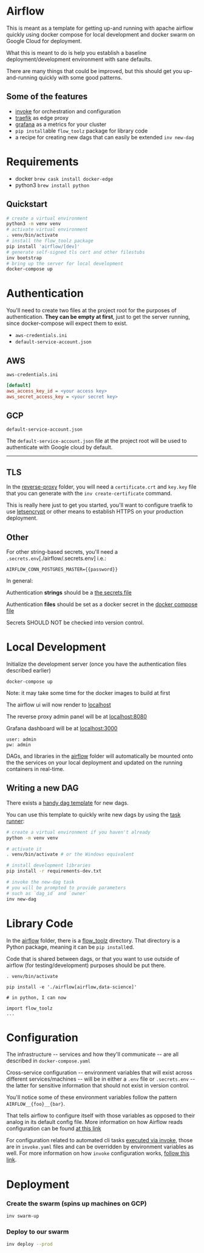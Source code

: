 # Airflow

This is meant as a template for getting up-and running with
apache airflow quickly using docker compose for local development
and docker swarm on Google Cloud for deployment.

What this is meant to do is help you establish a baseline deployment/development
environment with sane defaults.

There are many things that could be improved, but this should get you
up-and-running quickly with some good patterns.

## Some of the features
* [invoke] for orchestration and configuration
* [traefik] as edge proxy
* [grafana] as a metrics for your cluster
* `pip install`able `flow_toolz` package for library code
* a recipe for creating new dags that can easily be extended `inv new-dag`


# Requirements

* docker `brew cask install docker-edge`
* python3 `brew install python`

## Quickstart
```bash
# create a virtual environment
python3 -m venv venv
# activate virtual environment
. venv/bin/activate
# install the flow_toolz package
pip install 'airflow/[dev]'
# generate self-signed tls cert and other filestubs
inv bootstrap
# bring up the server for local development
docker-compose up
```

# Authentication


You'll need to create two files at the project root for the purposes of authentication.
**They can be empty at first**, just to get the server running,
since docker-compose will expect them to exist.

* `aws-credentials.ini`
* `default-service-account.json`

## AWS

`aws-credentials.ini`
```.ini
[default]
aws_access_key_id = <your access key>
aws_secret_access_key = <your secret key>
```

## GCP
`default-service-account.json`

The `default-service-account.json` file at the project root will be used
to authenticate with Google cloud by default.

---

## TLS

In the [reverse-proxy](./reverse-proxy) folder, you will need 
a `certificate.crt` and `key.key` file that you can generate
with the `inv create-certificate` command.

This is really here just to get you started, you'll want to configure
traefik to use [letsencrypt] or other means to establish HTTPS on your 
production deployment.

## Other

For other string-based secrets, you'll need a `.secrets.env`[./airflow/.secrets.env] i.e.:
```
AIRFLOW_CONN_POSTGRES_MASTER={{password}}
```

In general:

Authentication **strings** should be a [the secrets file](./airflow/.secrets.env)

Authentication **files** should be set as a docker secret in the [docker compose file](docker-compose.yaml)

Secrets SHOULD NOT be checked into version control.

# Local Development

Initialize the development server (once you have the authentication files described earlier)

``docker-compose up``

Note: it may take some time for the docker images to build at first

The airflow ui will now render to [localhost](localhost:80)

The reverse proxy admin panel will be at [localhost:8080](localhost:8080)

Grafana dashboard will be at [localhost:3000](localhost:3000)
```
user: admin
pw: admin
```

DAGs, and libraries in the [airflow](airflow) folder will automatically
be mounted onto the the services on your local deployment and updated on 
the running containers in real-time.

## Writing a new DAG

There exists a [handy dag template](airflow/flow_toolz/templates/dag_template.py.jinja2)
for new dags.

You can use this template to quickly write new dags by using the [task runner](tasks.py):
```bash
# create a virtual environment if you haven't already
python -m venv venv

# activate it
. venv/bin/activate # or the Windows equivalent

# install development libraries
pip install -r requirements-dev.txt

# invoke the new-dag task
# you will be prompted to provide parameters 
# such as `dag_id` and `owner`
inv new-dag
```

# Library Code

In the [airflow](./airflow) folder, there is a [flow_toolz](airflow/flow_toolz) directory.
That directory is a Python package, meaning it can be `pip install`ed.

Code that is shared between dags, or that you want to use outside of airflow (for testing/development) purposes
should be put there.

```
. venv/bin/activate

pip install -e './airflow[airflow,data-science]'

# in python, I can now

import flow_toolz
...

```

# Configuration

The infrastructure -- services and how they'll communicate --
are all described in `docker-compose.yaml`

Cross-service configuration -- environment variables that will exist across different services/machines -- 
will be in either a `.env` file or `.secrets.env` -- the latter for sensitive information that
should not exist in version control.

You'll notice some of these environment variables follow the pattern `AIRFLOW__{foo}__{bar}`.

That tells airflow to configure itself with those variables as opposed to their analog in its default config file.
More information on how Airflow reads configuration can be found [at this link](https://airflow.apache.org/howto/set-config.html)

For configuration related to automated cli tasks [executed via invoke](http://www.pyinvoke.org/),
those are in `invoke.yaml` files and can be overridden by environment variables as well.
For more information on how `invoke` configuration works, [follow this link](http://docs.pyinvoke.org/en/0.11.1/concepts/configuration.html).

# Deployment

### Create the swarm (spins up machines on GCP)
```bash
inv swarm-up
```

### Deploy to our swarm
```bash
inv deploy --prod
```

[invoke]:http://www.pyinvoke.org/
[traefik]:https://traefik.io/
[grafana]:https://grafana.com/
[letsencrypt]:https://letsencrypt.org/
